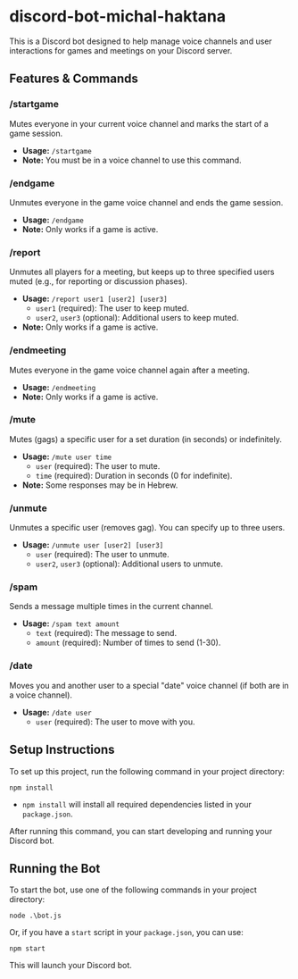 # discord-bot-michal-haktana
This is a Discord bot designed to help manage voice channels and user interactions for games and meetings on your Discord server.

## Features & Commands

### /startgame
Mutes everyone in your current voice channel and marks the start of a game session.
- **Usage:** `/startgame`
- **Note:** You must be in a voice channel to use this command.

### /endgame
Unmutes everyone in the game voice channel and ends the game session.
- **Usage:** `/endgame`
- **Note:** Only works if a game is active.

### /report
Unmutes all players for a meeting, but keeps up to three specified users muted (e.g., for reporting or discussion phases).
- **Usage:** `/report user1 [user2] [user3]`
  - `user1` (required): The user to keep muted.
  - `user2`, `user3` (optional): Additional users to keep muted.
- **Note:** Only works if a game is active.

### /endmeeting
Mutes everyone in the game voice channel again after a meeting.
- **Usage:** `/endmeeting`
- **Note:** Only works if a game is active.

### /mute
Mutes (gags) a specific user for a set duration (in seconds) or indefinitely.
- **Usage:** `/mute user time`
  - `user` (required): The user to mute.
  - `time` (required): Duration in seconds (0 for indefinite).
- **Note:** Some responses may be in Hebrew.

### /unmute
Unmutes a specific user (removes gag). You can specify up to three users.
- **Usage:** `/unmute user [user2] [user3]`
  - `user` (required): The user to unmute.
  - `user2`, `user3` (optional): Additional users to unmute.

### /spam
Sends a message multiple times in the current channel.
- **Usage:** `/spam text amount`
  - `text` (required): The message to send.
  - `amount` (required): Number of times to send (1-30).

### /date
Moves you and another user to a special "date" voice channel (if both are in a voice channel).
- **Usage:** `/date user`
  - `user` (required): The user to move with you.

## Setup Instructions

To set up this project, run the following command in your project directory:

```
npm install
```

- `npm install` will install all required dependencies listed in your `package.json`.

After running this command, you can start developing and running your Discord bot.

## Running the Bot

To start the bot, use one of the following commands in your project directory:

```
node .\bot.js
```

Or, if you have a `start` script in your `package.json`, you can use:

```
npm start
```

This will launch your Discord bot.